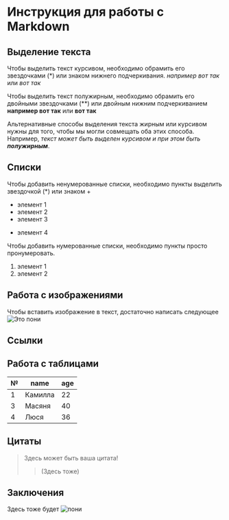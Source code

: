 # Инструкция для работы с Markdown

## Выделение текста
Чтобы выделить текст курсивом, необходимо обрамить его звездочками (*) или знаком нижнего подчеркивания. *например вот так* или _вот так_

Чтобы выделить текст полужирным, необходимо обрамить его двойными звездочками (**) или двойным нижним подчеркиванием **например вот так** или __вот так__

Альтернативные способы выделения текста жирным или курсивом нужны для того, чтобы мы могли совмещать оба этих способа. Например, _текст может быть выделен курсивом и при этом быть **полужирным**_.

## Списки

Чтобы добавить ненумерованные списки, необходимо пункты выделить звездочкой (*) или знаком +
* элемент 1
* элемент 2
* элемент 3
+ элемент 4

Чтобы добавить нумерованные списки, необходимо пункты просто пронумеровать. 
1. элемент 1
2. элемент 2 


## Работа с изображениями

Чтобы вставить изображение в текст, достаточно написать следующее ![Это пони](%D0%BF%D0%BE%D0%BD%D0%B8.jpg)

## Ссылки

## Работа с таблицами

|№|name|age|
-|-----|---|
1|Камилла|22
3|Масяня|40
4|Люся|36

## Цитаты

> Здесь может быть ваша цитата!
>> (Здесь тоже)
## Заключения

Здесь тоже будет ![пони](пони2.jpg)
